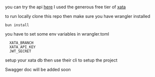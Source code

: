 you can try the api [here](https://auth.ahmedmhiri218.workers.dev/)
I used the generous free tier of [xata](https://xata.io/)

to run locally clone this repo then make sure you have wrangler installed
```
bun install
```

you have to set some env variables in wrangler.toml
```
  XATA_BRANCH
  XATA_API_KEY
  JWT_SECRET
```
setup your xata db then use their cli to setup the project


Swagger doc will be added soon
